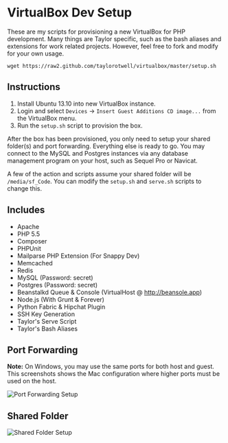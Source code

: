 # VirtualBox Dev Setup

These are my scripts for provisioning a new VirtualBox for PHP development. Many things are Taylor specific, such as the bash aliases and extensions for work related projects. However, feel free to fork and modify for your own usage.

`wget https://raw2.github.com/taylorotwell/virtualbox/master/setup.sh`

## Instructions

1. Install Ubuntu 13.10 into new VirtualBox instance.
2. Login and select `Devices` -> `Insert Guest Additions CD image...` from the VirtualBox menu.
3. Run the `setup.sh` script to provision the box.

After the box has been provisioned, you only need to setup your shared folder(s) and port forwarding. Everything else is ready to go. You may connect to the MySQL and Postgres instances via any database management program on your host, such as Sequel Pro or Navicat.

A few of the action and scripts assume your shared folder will be `/media/sf_Code`. You can modify the `setup.sh` and `serve.sh` scripts to change this.

## Includes

- Apache
- PHP 5.5
- Composer
- PHPUnit
- Mailparse PHP Extension (For Snappy Dev)
- Memcached
- Redis
- MySQL (Password: secret)
- Postgres (Password: secret)
- Beanstalkd Queue & Console (VirtualHost @ http://beansole.app)
- Node.js (With Grunt & Forever)
- Python Fabric & Hipchat Plugin
- SSH Key Generation
- Taylor's Serve Script
- Taylor's Bash Aliases

## Port Forwarding

**Note:** On Windows, you may use the same ports for both host and guest. This screenshots shows the Mac configuration where higher ports must be used on the host.

![Port Forwarding Setup](http://d.pr/i/vHQH+)

## Shared Folder

![Shared Folder Setup](http://d.pr/i/x4oG+)